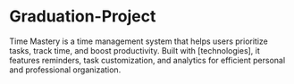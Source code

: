 # Graduation-Project
Time Mastery is a time management system that helps users prioritize tasks, track time, and boost productivity. Built with [technologies], it features reminders, task customization, and analytics for efficient personal and professional organization.
